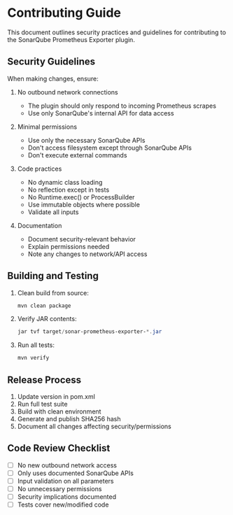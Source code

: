 # Contributing Guide

This document outlines security practices and guidelines for contributing to the SonarQube Prometheus Exporter plugin.

## Security Guidelines

When making changes, ensure:

1. No outbound network connections
   - The plugin should only respond to incoming Prometheus scrapes
   - Use only SonarQube's internal API for data access

2. Minimal permissions
   - Use only the necessary SonarQube APIs
   - Don't access filesystem except through SonarQube APIs
   - Don't execute external commands

3. Code practices
   - No dynamic class loading
   - No reflection except in tests
   - No Runtime.exec() or ProcessBuilder
   - Use immutable objects where possible
   - Validate all inputs

4. Documentation
   - Document security-relevant behavior
   - Explain permissions needed
   - Note any changes to network/API access

## Building and Testing

1. Clean build from source:
   ```powershell
   mvn clean package
   ```

2. Verify JAR contents:
   ```powershell
   jar tvf target/sonar-prometheus-exporter-*.jar
   ```

3. Run all tests:
   ```powershell
   mvn verify
   ```

## Release Process

1. Update version in pom.xml
2. Run full test suite
3. Build with clean environment
4. Generate and publish SHA256 hash
5. Document all changes affecting security/permissions

## Code Review Checklist

- [ ] No new outbound network access
- [ ] Only uses documented SonarQube APIs
- [ ] Input validation on all parameters
- [ ] No unnecessary permissions
- [ ] Security implications documented
- [ ] Tests cover new/modified code